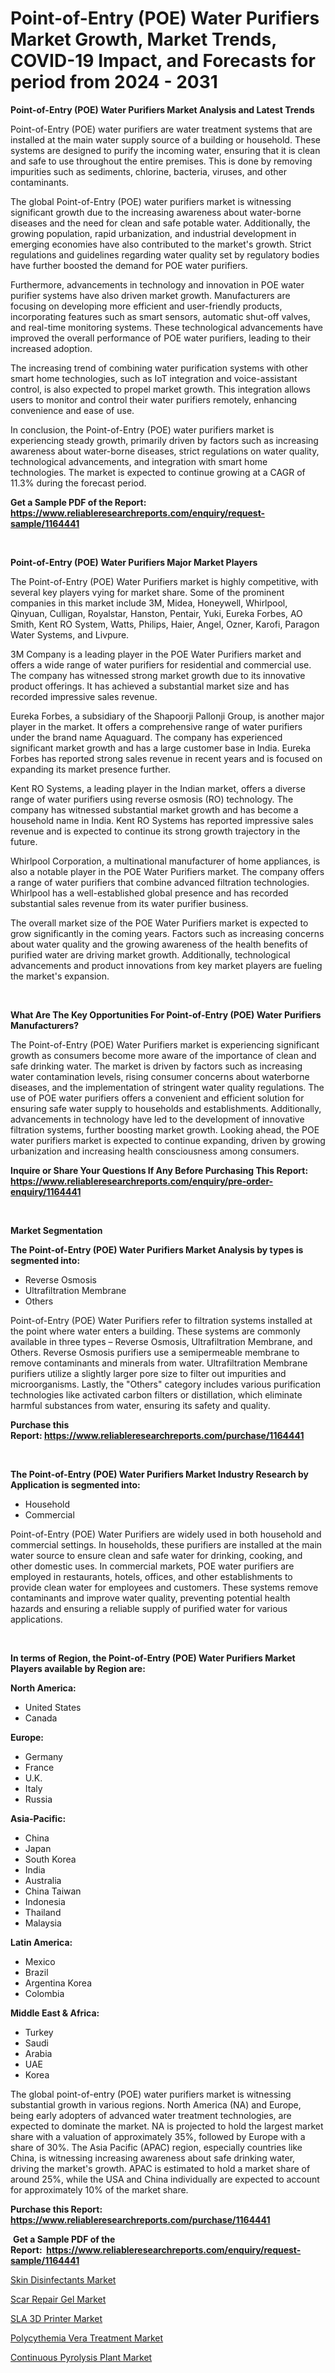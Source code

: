 <p><h1>Point-of-Entry (POE) Water Purifiers Market Growth, Market Trends, COVID-19 Impact, and Forecasts for period from 2024 - 2031</h1></p><p><strong>Point-of-Entry (POE) Water Purifiers Market Analysis and Latest Trends</strong></p>
<p><p>Point-of-Entry (POE) water purifiers are water treatment systems that are installed at the main water supply source of a building or household. These systems are designed to purify the incoming water, ensuring that it is clean and safe to use throughout the entire premises. This is done by removing impurities such as sediments, chlorine, bacteria, viruses, and other contaminants.</p><p>The global Point-of-Entry (POE) water purifiers market is witnessing significant growth due to the increasing awareness about water-borne diseases and the need for clean and safe potable water. Additionally, the growing population, rapid urbanization, and industrial development in emerging economies have also contributed to the market's growth. Strict regulations and guidelines regarding water quality set by regulatory bodies have further boosted the demand for POE water purifiers.</p><p>Furthermore, advancements in technology and innovation in POE water purifier systems have also driven market growth. Manufacturers are focusing on developing more efficient and user-friendly products, incorporating features such as smart sensors, automatic shut-off valves, and real-time monitoring systems. These technological advancements have improved the overall performance of POE water purifiers, leading to their increased adoption.</p><p>The increasing trend of combining water purification systems with other smart home technologies, such as IoT integration and voice-assistant control, is also expected to propel market growth. This integration allows users to monitor and control their water purifiers remotely, enhancing convenience and ease of use.</p><p>In conclusion, the Point-of-Entry (POE) water purifiers market is experiencing steady growth, primarily driven by factors such as increasing awareness about water-borne diseases, strict regulations on water quality, technological advancements, and integration with smart home technologies. The market is expected to continue growing at a CAGR of 11.3% during the forecast period.</p></p>
<p><strong>Get a Sample PDF of the Report:&nbsp; <a href="https://www.reliableresearchreports.com/enquiry/request-sample/1164441">https://www.reliableresearchreports.com/enquiry/request-sample/1164441</a></strong></p>
<p>&nbsp;</p>
<p><strong>Point-of-Entry (POE) Water Purifiers Major Market Players</strong></p>
<p><p>The Point-of-Entry (POE) Water Purifiers market is highly competitive, with several key players vying for market share. Some of the prominent companies in this market include 3M, Midea, Honeywell, Whirlpool, Qinyuan, Culligan, Royalstar, Hanston, Pentair, Yuki, Eureka Forbes, AO Smith, Kent RO System, Watts, Philips, Haier, Angel, Ozner, Karofi, Paragon Water Systems, and Livpure.</p><p>3M Company is a leading player in the POE Water Purifiers market and offers a wide range of water purifiers for residential and commercial use. The company has witnessed strong market growth due to its innovative product offerings. It has achieved a substantial market size and has recorded impressive sales revenue.</p><p>Eureka Forbes, a subsidiary of the Shapoorji Pallonji Group, is another major player in the market. It offers a comprehensive range of water purifiers under the brand name Aquaguard. The company has experienced significant market growth and has a large customer base in India. Eureka Forbes has reported strong sales revenue in recent years and is focused on expanding its market presence further.</p><p>Kent RO Systems, a leading player in the Indian market, offers a diverse range of water purifiers using reverse osmosis (RO) technology. The company has witnessed substantial market growth and has become a household name in India. Kent RO Systems has reported impressive sales revenue and is expected to continue its strong growth trajectory in the future.</p><p>Whirlpool Corporation, a multinational manufacturer of home appliances, is also a notable player in the POE Water Purifiers market. The company offers a range of water purifiers that combine advanced filtration technologies. Whirlpool has a well-established global presence and has recorded substantial sales revenue from its water purifier business.</p><p>The overall market size of the POE Water Purifiers market is expected to grow significantly in the coming years. Factors such as increasing concerns about water quality and the growing awareness of the health benefits of purified water are driving market growth. Additionally, technological advancements and product innovations from key market players are fueling the market's expansion.</p></p>
<p>&nbsp;</p>
<p><strong>What Are The Key Opportunities For Point-of-Entry (POE) Water Purifiers Manufacturers?</strong></p>
<p><p>The Point-of-Entry (POE) Water Purifiers market is experiencing significant growth as consumers become more aware of the importance of clean and safe drinking water. The market is driven by factors such as increasing water contamination levels, rising consumer concerns about waterborne diseases, and the implementation of stringent water quality regulations. The use of POE water purifiers offers a convenient and efficient solution for ensuring safe water supply to households and establishments. Additionally, advancements in technology have led to the development of innovative filtration systems, further boosting market growth. Looking ahead, the POE water purifiers market is expected to continue expanding, driven by growing urbanization and increasing health consciousness among consumers.</p></p>
<p><strong>Inquire or Share Your Questions If Any Before Purchasing This Report: <a href="https://www.reliableresearchreports.com/enquiry/pre-order-enquiry/1164441">https://www.reliableresearchreports.com/enquiry/pre-order-enquiry/1164441</a></strong></p>
<p>&nbsp;</p>
<p><strong>Market Segmentation</strong></p>
<p><strong>The Point-of-Entry (POE) Water Purifiers Market Analysis by types is segmented into:</strong></p>
<p><ul><li>Reverse Osmosis</li><li>Ultrafiltration Membrane</li><li>Others</li></ul></p>
<p><p>Point-of-Entry (POE) Water Purifiers refer to filtration systems installed at the point where water enters a building. These systems are commonly available in three types – Reverse Osmosis, Ultrafiltration Membrane, and Others. Reverse Osmosis purifiers use a semipermeable membrane to remove contaminants and minerals from water. Ultrafiltration Membrane purifiers utilize a slightly larger pore size to filter out impurities and microorganisms. Lastly, the "Others" category includes various purification technologies like activated carbon filters or distillation, which eliminate harmful substances from water, ensuring its safety and quality.</p></p>
<p><strong>Purchase this Report:&nbsp;<a href="https://www.reliableresearchreports.com/purchase/1164441">https://www.reliableresearchreports.com/purchase/1164441</a></strong></p>
<p>&nbsp;</p>
<p><strong>The Point-of-Entry (POE) Water Purifiers Market Industry Research by Application is segmented into:</strong></p>
<p><ul><li>Household</li><li>Commercial</li></ul></p>
<p><p>Point-of-Entry (POE) Water Purifiers are widely used in both household and commercial settings. In households, these purifiers are installed at the main water source to ensure clean and safe water for drinking, cooking, and other domestic uses. In commercial markets, POE water purifiers are employed in restaurants, hotels, offices, and other establishments to provide clean water for employees and customers. These systems remove contaminants and improve water quality, preventing potential health hazards and ensuring a reliable supply of purified water for various applications.</p></p>
<p>&nbsp;</p>
<p><strong>In terms of Region, the Point-of-Entry (POE) Water Purifiers Market Players available by Region are:</strong></p>
<p>
    <p> <strong> North America: </strong>
        <ul>
            <li>United States</li>
            <li>Canada</li>
        </ul>
        </p> 
    <p> <strong> Europe: </strong>
        <ul>
            <li>Germany</li>
            <li>France</li>
            <li>U.K.</li>
            <li>Italy</li>
            <li>Russia</li>
        </ul>
        </p> 
    <p> <strong> Asia-Pacific: </strong>
        <ul>
            <li>China</li>
            <li>Japan</li>
            <li>South Korea</li>
            <li>India</li>
            <li>Australia</li>
            <li>China Taiwan</li>
            <li>Indonesia</li>
            <li>Thailand</li>
            <li>Malaysia</li>
        </ul>
        </p> 
    <p> <strong> Latin America: </strong>
        <ul>
            <li>Mexico</li>
            <li>Brazil</li>
            <li>Argentina Korea</li>
            <li>Colombia</li>
        </ul>
        </p> 
    <p> <strong> Middle East & Africa: </strong>
        <ul>
            <li>Turkey</li>
            <li>Saudi</li>
            <li>Arabia</li>
            <li>UAE</li>
            <li>Korea</li>
        </ul>
    </p>
    </p>
<p><p>The global point-of-entry (POE) water purifiers market is witnessing substantial growth in various regions. North America (NA) and Europe, being early adopters of advanced water treatment technologies, are expected to dominate the market. NA is projected to hold the largest market share with a valuation of approximately 35%, followed by Europe with a share of 30%. The Asia Pacific (APAC) region, especially countries like China, is witnessing increasing awareness about safe drinking water, driving the market's growth. APAC is estimated to hold a market share of around 25%, while the USA and China individually are expected to account for approximately 10% of the market share.</p></p>
<p><strong>Purchase this Report: <a href="https://www.reliableresearchreports.com/purchase/1164441">https://www.reliableresearchreports.com/purchase/1164441</a></strong></p>
<p>&nbsp;<strong>Get a Sample PDF of the Report:&nbsp;&nbsp;<a href="https://www.reliableresearchreports.com/enquiry/request-sample/1164441">https://www.reliableresearchreports.com/enquiry/request-sample/1164441</a></strong></p>
<p><strong></strong></p>
<p><p><a href="https://medium.com/p/c8eb89026859/edit">Skin Disinfectants Market</a></p><p><a href="https://medium.com/@angelageorge32/scar-repair-gel-market-report-reveals-the-latest-trends-and-growth-opportunities-of-this-market-7b1bb3b3eb01">Scar Repair Gel Market</a></p><p><a href="https://github.com/aasishrp01/Market-Research-Report-List-2/blob/main/sla-3d-printer-market.md">SLA 3D Printer Market</a></p><p><a href="https://medium.com/@nelsonhauck/analyzing-polycythemia-vera-treatment-market-global-industry-perspective-and-forecast-2023-to-58386519b7e0">Polycythemia Vera Treatment Market</a></p><p><a href="https://github.com/Paul14Anderson63/Market-Research-Report-List-2/blob/main/continuous-pyrolysis-plant-market.md">Continuous Pyrolysis Plant Market</a></p></p>
